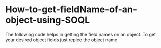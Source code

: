 # How-to-get-fieldName-of-an-object-using-SOQL

The following code helps in getting the field names on  an object. To get your desired object fields just replce the object name
